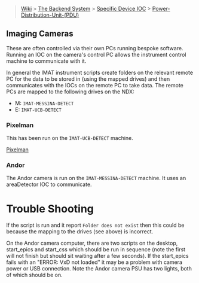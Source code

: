 > [Wiki](Home) > [The Backend System](The-Backend-System) > [Specific Device IOC](Specific-Device-IOC) > [Power-Distribution-Unit-(PDU)](https://github.com/ISISComputingGroup/ibex_developers_manual/wiki/Power-Distribution-Unit-(PDU))

## Imaging Cameras

These are often controlled via their own PCs running bespoke software.  Running an IOC on the camera's control PC allows the instrument control machine to communicate with it.

In general the IMAT instrument scripts create folders on the relevant remote PC for the data to be stored in (using the mapped drives) and then communicates with the IOCs on the remote PC to take data. The remote PCs are mapped to the following drives on the NDX: 

* M: `IMAT-MESSINA-DETECT`
* E: `IMAT-UCB-DETECT`

### Pixelman

This has been run on the `IMAT-UCB-DETECT` machine.

[Pixelman](https://github.com/ISISComputingGroup/ibex_developers_manual/wiki/Pixelman)

### Andor

The Andor camera is run on the `IMAT-MESSINA-DETECT` machine. It uses an areaDetector IOC to communicate.

# Trouble Shooting

If the script is run and it report `Folder does not exist` then this could be because the mapping to the drives (see above) is incorrect.

On the Andor camera computer, there are two scripts on the desktop, start_epics and start_css which should be run in sequence (note the first will not finish but should sit waiting after a few seconds).  If the start_epics fails with an "ERROR: VxD not loaded" it may be a problem with camera power or USB connection.  Note the Andor camera PSU has two lights, both of which should be on.